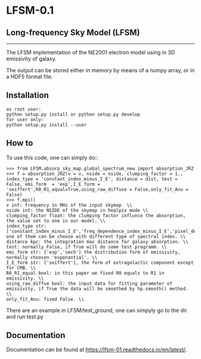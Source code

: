 # LFSM-0.1
## Long-frequency Sky Model (LFSM)
--------
The LFSM implementation of the NE2001 electron model using in 3D emissivity of galaxy.

The output can be stored either in memory by means of a numpy array, or in a HDF5 format file.

## Installation
```
as root user:
python setup.py install or python setup.py develop
for user only:
python setup.py install --user
```


## How to
To use this code, one can simply do::

    >>> from LFSM.absorp_sky_map.global_spectrum_new import absorption_JRZ
    >>> f = absorption_JRZ(v = v, nside = nside, clumping_factor = 1., index_type = 'constant_index_minus_I_E', distance = dist, test = False, emi_form  = 'exp',I_E_form = 'seiffert',R0_R1_equal=True,using_raw_diffuse = False,only_fit_Anu = False)
    >>> f.mpi()
    v int: frequency in MHz of the input skymap  \\
    nside int: the NSIDE of the skymap in healpix mode \\
    clumping_factor float: the clumping factor influnce the absorption, the value set to one in our model. \\
    index_type str: ['constant_index_minus_I_E','freq_dependence_index_minus_I_E','pixel_dependence_index_minus_I_E'], one of them can be choose with different type of spectral index. \\
    distance kpc: the integration max distance for galaxy absorption. \\
    test: normally False, if True will do some test programm. \\
    emi_form str: ['exp','sech'] the distribution form of emissivity, normally choosen 'exponantial'. \\
    I_E_form str: ['seiffert'], the form of extragalactic component except for CMB. \\
    R0_R1_equal bool: in this paper we fixed R0 equals to R1 in emissivity. \\
    using_raw_diffue bool: the input data for fitting parameter of emissivity, if True the data will be smoothed by hp.smooth() method. \\
    only_fit_Anu: fixed False. \\
There are an example in LFSM/test_ground, one can simpyly go to the dir and run test.py

## Documentation
Documentation can be found at <https://lfsm-01.readthedocs.io/en/latest/>.
